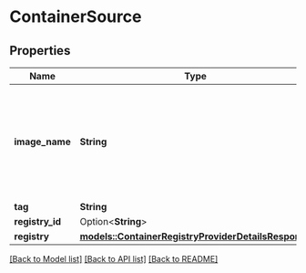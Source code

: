 # ContainerSource

## Properties

Name | Type | Description | Notes
------------ | ------------- | ------------- | -------------
**image_name** | **String** | The image name pattern differs according to chosen container registry provider: * `ECR`: `repository` * `SCALEWAY_CR`: `namespace/image` * `DOCKER_HUB`: `image` or `repository/image` * `PUBLIC_ECR`: `registry_alias/repository`  | 
**tag** | **String** | tag of the image container | 
**registry_id** | Option<**String**> | tag of the image container | [optional]
**registry** | [**models::ContainerRegistryProviderDetailsResponse**](ContainerRegistryProviderDetailsResponse.md) |  | 

[[Back to Model list]](../README.md#documentation-for-models) [[Back to API list]](../README.md#documentation-for-api-endpoints) [[Back to README]](../README.md)



